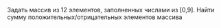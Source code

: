 Задать массив из 12 элементов, заполненных числами из [0,9]. Найти сумму положительных/отрицательных элементов массива